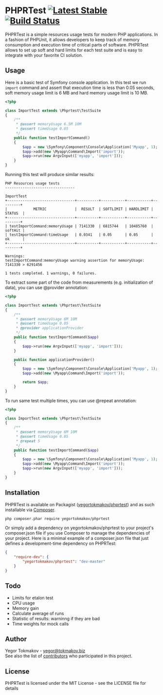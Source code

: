 # PHPRTest [![Latest Stable](https://poser.pugx.org/yegortokmakov/phprtest/version.png)](https://packagist.org/packages/yegortokmakov/phprtest) [![Build Status](https://travis-ci.org/yegortokmakov/phprtest.svg?branch=master)](https://travis-ci.org/yegortokmakov/phprtest)

PHPRTest is a simple resources usage tests for modern PHP applications. In a fashion of PHPUnit,
it allows developers to keep track of memory consumption and execution time of critical parts
of software. PHPRTest allows to set up soft and hard limits for each test suite and is
easy to integrate with your favorite CI solution.

Usage
-------

Here is a basic test of Symfony console application. In this test we run `import` command
and assert that execution time is less than 0.05 seconds, soft memory usage limit is 6 MB and hard memory
usage limit is 10 MB.

```php
<?php

class ImportTest extends \Phprtest\TestSuite
{
    /**
     * @assert memoryUsage 6.5M 10M
     * @assert timeUsage 0.05
     */
    public function testImportCommand()
    {
        $app = new \Symfony\Component\Console\Application('Myapp', 1);
        $app->add(new \Myapp\Command\Import('import'));
        $app->run(new ArgvInput(['myapp', 'import']));
    }
}
```

Running this test will produce similar results:

```
PHP Resources usage tests
--------------------------------

ImportTest
+-------------------------------+----------+-----------+-----------+---------+
|            METRIC             |  RESULT  | SOFTLIMIT | HARDLIMIT | STATUS  |
+-------------------------------+----------+-----------+-----------+---------+
| testImportCommand:memoryUsage | 7141330  | 6815744   | 10485760  | softHit |
| testImportCommand:timeUsage   | 0.0341   | 0.05      | 0.05      | ok      |
+-------------------------------+----------+-----------+-----------+---------+

Warnings:
testImportCommand:memoryUsage warning assertion for memoryUsage: 7141330 > 6291456

1 tests completed. 1 warnings, 0 failures.
```

To extract some part of the code from measurements (e.g. initialization of data),
you can use @provider annotation:

```php
<?php

class ImportTest extends \Phprtest\TestSuite
{
    /**
     * @assert memoryUsage 6M 10M
     * @assert timeUsage 0.05
     * @provider applicationProvider
     */
    public function testImportCommand($app)
    {
        $app->run(new ArgvInput(['myapp', 'import']));
    }

    public function applicationProvider()
    {
        $app = new \Symfony\Component\Console\Application('Myapp', 1);
        $app->add(new \Myapp\Command\Import('import'));

        return $app;
    }
}
```

To run same test multiple times, you can use @repeat annotation:

```php
<?php

class ImportTest extends \Phprtest\TestSuite
{
    /**
     * @assert memoryUsage 6M 10M
     * @assert timeUsage 0.05
     * @repeat 5
     */
    public function testImportCommand($app)
    {
        $app = new \Symfony\Component\Console\Application('Myapp', 1);
        $app->add(new \Myapp\Command\Import('import'));
        $app->run(new ArgvInput(['myapp', 'import']));
    }
}
```


Installation
------------

PHPRTest is available on Packagist ([yegortokmakov/phprtest](http://packagist.org/packages/yegortokmakov/phprtest))
and as such installable via [Composer](http://getcomposer.org/).

```bash
php composer.phar require yegortokmakov/phprtest
```

Or simply add a dependency on yegortokmakov/phprtest to your project's composer.json file
if you use Composer to manage the dependencies of your project. Here is a minimal example of a
composer.json file that just defines a development-time dependency on PHPRTest:

```json
{
    "require-dev": {
        "yegortokmakov/phprtest": "dev-master"
    }
}
```

Todo
-------

+ Limits for etalon test
+ CPU usage
+ Memory gain
+ Calculate average of runs
+ Statistic of results: warninng if they are bad
+ Time weights for mock calls

Author
-------

Yegor Tokmakov - <yegor@tokmakov.biz><br />
See also the list of [contributors](https://github.com/yegortokmakov/phprtest/contributors) who participated in this project.

License
-------

PHPRTest is licensed under the MIT License - see the LICENSE file for details
